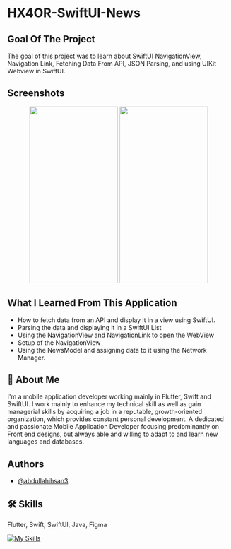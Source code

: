 # HX4OR-SwiftUI-News

## Goal Of The Project

The goal of this project was to learn about SwiftUI NavigationView, Navigation Link, Fetching Data From API, JSON Parsing, and using UIKit Webview in SwiftUI.


##  Screenshots
<p align="center">
  <img src="https://user-images.githubusercontent.com/109294768/251229016-51607acb-df94-489e-9a54-0ff70b3706e2.png" width="200" height="400" />
  <img src="https://user-images.githubusercontent.com/109294768/251229043-d5b0649a-e136-4089-88f8-f99a2aef8a19.png" width="200" height="400" />
</p>

## What I Learned From This Application

* How to fetch data from an API and display it in a view using SwiftUI.
* Parsing the data and displaying it in a SwiftUI List
* Using the NavigationView and NavigationLink to open the WebView
* Setup of the NavigationView
* Using the NewsModel and assigning data to it using the Network Manager.
  
## 🚀 About Me
I'm a mobile application developer working mainly in Flutter, Swift and SwiftUI. I work mainly to enhance my technical skill as well as gain managerial skills by acquiring a job in a reputable, growth-oriented organization, which provides constant personal development. A dedicated and passionate Mobile Application Developer focusing predominantly on Front end designs, but always able and willing to adapt to and learn new languages and databases.

## Authors

- [@abdullahihsan3](https://www.github.com/abdullahihsan3)

## 🛠 Skills
Flutter, Swift, SwiftUI, Java, Figma

[![My Skills](https://skills.thijs.gg/icons?i=flutter,dart,swift,java,mongodb)](https://skills.thijs.gg)




